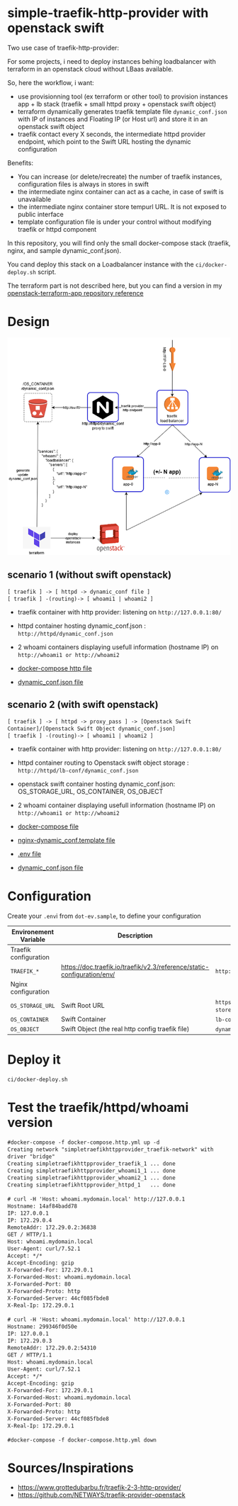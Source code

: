# simple-traefik-http-provider with openstack swift

Two use case of traefik-http-provider:

For some projects, i need to deploy instances behing loadbalancer with terraform in an openstack cloud without LBaas available.

So, here the workflow, i want:
 * use provisionning tool (ex terraform or other tool) to provision instances app + lb stack (traefik + small httpd proxy + openstack swift object)
 * terraform dynamically generates traefik template file `dynamic_conf.json` with IP of instances and Floating IP (or Host url) and store it in an openstack swift object
 * traefik contact every X seconds, the intermediate httpd provider endpoint, which point to the Swift URL hosting the dynamic configuration

Benefits:
* You can increase (or delete/recreate) the number of traefik instances, configuration files is always in stores in swift
* the intermediate nginx container can act as a cache, in case of swift is unavailable
* the intermediate nginx container store tempurl URL. It is not exposed to public interface
* template configuration file is under your control without modifying traefik or httpd component

In this repository, you will find only the small docker-compose stack (traefik, nginx, and sample dynamic_conf.json).

You cand deploy this stack on a Loadbalancer instance with the `ci/docker-deploy.sh` script.

The terraform part is not described here, but you can find a version in my [openstack-terraform-app repository reference](https://github.com/pli01/terraform-openstack-app/)


# Design
![Design](docs/terraform-openstack-orchestration-traefik.png)

## scenario 1 (without swift openstack)
```
[ traefik ] -> [ httpd -> dynamic_conf file ]
[ traefik ] -(routing)-> [ whoami1 | whoami2 ]
```

* traefik container with http provider: listening on `http://127.0.0.1:80/`
* httpd container hosting dynamic_conf.json : `http://httpd/dynamic_conf.json`
* 2 whoami containers displaying usefull information (hostname IP)  on `http://whoami1 or http://whoami2`

* [docker-compose http file](docker-compose.http.yml)
* [dynamic_conf.json file](dynamic_conf.json)

## scenario 2 (with swift openstack)
```
[ traefik ] -> [ httpd -> proxy_pass ] -> [Openstack Swift Container]/[Openstack Swift Object dynamic_conf.json]
[ traefik ] -(routing)-> [ whoami1 | whoami2 ]
```

* traefik container with http provider: listening on `http://127.0.0.1:80/`
* httpd container routing to Openstack swift object storage : `http://httpd/lb-conf/dynamic_conf.json`
* openstack swift container hosting dynamic_conf.json:  OS_STORAGE_URL, OS_CONTAINER, OS_OBJECT
* 2 whoami container displaying usefull information (hostname IP)  on `http://whoami1 or http://whoami2`

* [docker-compose file](docker-compose.yml)
* [nginx-dynamic_conf.template file](nginx-dynamic_conf.template)
* [.env file](dot-env.sample)
* [dynamic_conf.json file](dynamic_conf.json)

# Configuration
Create your `.env`i from `dot-ev.sample`, to define your configuration

| Environement Variable | Description | Example |
|---|---|---|
| Traefik configuration |||
| `TRAEFIK_*`|  https://doc.traefik.io/traefik/v2.3/reference/static-configuration/env/ | `http://httpd/lb-conf/dynamic_conf.json` |
| Nginx configuration |||
| `OS_STORAGE_URL`| Swift Root URL | `https://object-store.api.pi.dsic.minint.fr/v1/AUTH_XXXXXXXXX` |
| `OS_CONTAINER`| Swift Container | `lb-conf` |
| `OS_OBJECT`| Swift Object (the real http config traefik file) | `dynamic_conf.json` |

# Deploy it
```
ci/docker-deploy.sh
```

# Test the traefik/httpd/whoami version
```
#docker-compose -f docker-compose.http.yml up -d
Creating network "simpletraefikhttpprovider_traefik-network" with driver "bridge"
Creating simpletraefikhttpprovider_traefik_1 ... done
Creating simpletraefikhttpprovider_whoami1_1 ... done
Creating simpletraefikhttpprovider_whoami2_1 ... done
Creating simpletraefikhttpprovider_httpd_1   ... done

# curl -H 'Host: whoami.mydomain.local' http://127.0.0.1
Hostname: 14af84badd78
IP: 127.0.0.1
IP: 172.29.0.4
RemoteAddr: 172.29.0.2:36838
GET / HTTP/1.1
Host: whoami.mydomain.local
User-Agent: curl/7.52.1
Accept: */*
Accept-Encoding: gzip
X-Forwarded-For: 172.29.0.1
X-Forwarded-Host: whoami.mydomain.local
X-Forwarded-Port: 80
X-Forwarded-Proto: http
X-Forwarded-Server: 44cf085fbde8
X-Real-Ip: 172.29.0.1

# curl -H 'Host: whoami.mydomain.local' http://127.0.0.1
Hostname: 299346f0d50e
IP: 127.0.0.1
IP: 172.29.0.3
RemoteAddr: 172.29.0.2:54310
GET / HTTP/1.1
Host: whoami.mydomain.local
User-Agent: curl/7.52.1
Accept: */*
Accept-Encoding: gzip
X-Forwarded-For: 172.29.0.1
X-Forwarded-Host: whoami.mydomain.local
X-Forwarded-Port: 80
X-Forwarded-Proto: http
X-Forwarded-Server: 44cf085fbde8
X-Real-Ip: 172.29.0.1

#docker-compose -f docker-compose.http.yml down 
```


# Sources/Inspirations
* https://www.grottedubarbu.fr/traefik-2-3-http-provider/
* https://github.com/NETWAYS/traefik-provider-openstack
